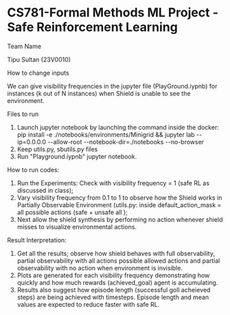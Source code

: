 # CS781-Formal Methods ML Project - Safe Reinforcement Learning

Team Name

Tipu Sultan (23V0010) 

How to change inputs

We can give visibility frequencies in the jupyter file (PlayGround.iypnb) for  instances (k out of N instances) when Shield is unable to see the environment.

Files to run

1. Launch jupyter notebook by launching the command inside the docker: pip install -e ./notebooks/environments/Minigrid && jupyter lab --ip=0.0.0.0 --allow-root --notebook-dir=./notebooks --no-browser
2. Keep utils.py, sbutils.py files
3. Run "Playground.iypnb" jupyter notebook.
  
How to run codes:

1. Run the Experiments: Check with visibility frequency = 1 (safe RL as discussed in class);
2. Vary visibility frequency from 0.1 to 1 to observe how the Shield works in Partially Observable Environment (utils.py: inside default_action_mask = all possible actions (safe + unsafe all );
3. Next allow the shield synthesis by performing no action whenever shield misses to visualize environmental actions.

Result Interpretation:

1. Get all the results; observe how shield behaves with full observability, partial observability with all actions possible allowed actions and partial observability with no action when environment is invisible.
2. Plots are generated for each visibility frequency demonstrating how quickly and how much rewards (achieved_goal) agent is accumulating.
3. Results also suggest how episode length (successful goll acheieved steps) are being achieved with timesteps. Episode length and mean values are expected to reduce faster with safe RL.
   
